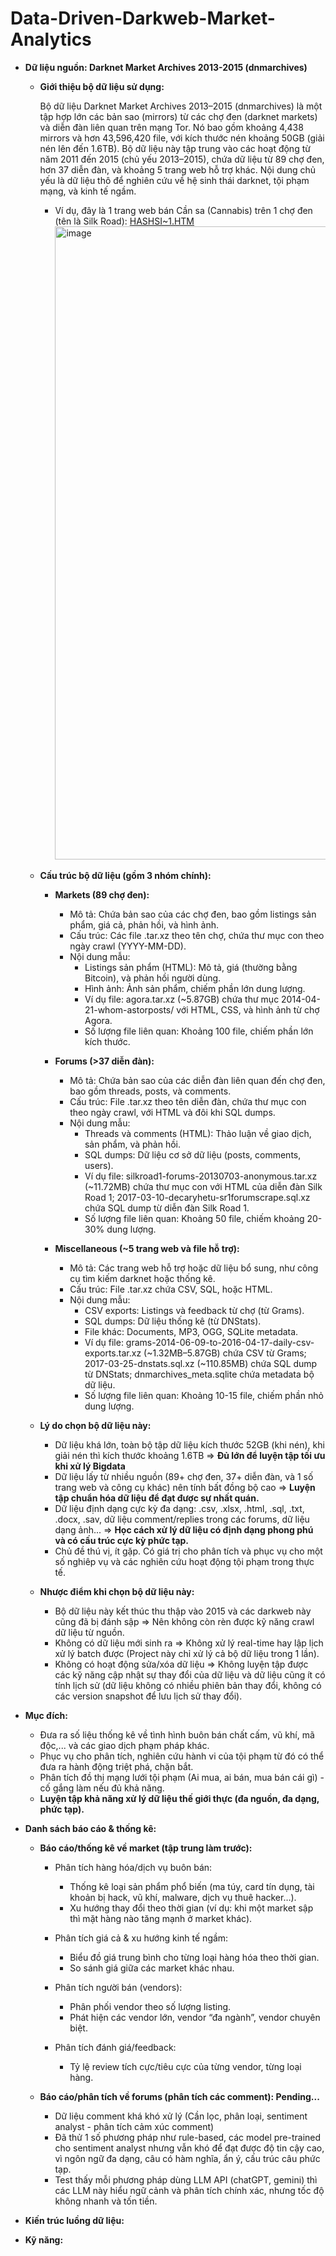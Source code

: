 # Data-Driven-Darkweb-Market-Analytics
- **Dữ liệu nguồn: Darknet Market Archives 2013-2015 (dnmarchives)**
  + **Giới thiệu bộ dữ liệu sử dụng:**

    Bộ dữ liệu Darknet Market Archives 2013–2015 (dnmarchives) là một tập hợp lớn các bản sao (mirrors) từ các chợ đen (darknet markets) và diễn đàn liên quan trên mạng Tor. Nó bao gồm khoảng 4,438 mirrors và hơn 43,596,420 file, với kích thước nén khoảng 50GB (giải nén lên đến 1.6TB). Bộ dữ liệu này tập trung vào các hoạt động từ năm 2011 đến 2015 (chủ yếu 2013–2015), chứa dữ liệu từ 89 chợ đen, hơn 37 diễn đàn, và khoảng 5 trang web hỗ trợ khác. Nội dung chủ yếu là dữ liệu thô để nghiên cứu về hệ sinh thái darknet, tội phạm mạng, và kinh tế ngầm.

    + Ví dụ, đây là 1 trang web bán Cần sa (Cannabis) trên 1 chợ đen (tên là Silk Road): [HASHSI~1.HTM](https://github.com/user-attachments/files/22004752/HASHSI.1.HTM)
          <img width="1899" height="1013" alt="image" src="https://github.com/user-attachments/assets/c4f7afd7-8e23-43fc-9dca-9bb062c7ccba" />

  + **Cấu trúc bộ dữ liệu (gồm 3 nhóm chính):**
    + **Markets (89 chợ đen):**
      + Mô tả: Chứa bản sao của các chợ đen, bao gồm listings sản phẩm, giá cả, phản hồi, và hình ảnh.
      + Cấu trúc: Các file .tar.xz theo tên chợ, chứa thư mục con theo ngày crawl (YYYY-MM-DD).
      + Nội dung mẫu:
        + Listings sản phẩm (HTML): Mô tả, giá (thường bằng Bitcoin), và phản hồi người dùng.
        + Hình ảnh: Ảnh sản phẩm, chiếm phần lớn dung lượng.
        + Ví dụ file: agora.tar.xz (~5.87GB) chứa thư mục 2014-04-21-whom-astorposts/ với HTML, CSS, và hình ảnh từ chợ Agora.
        + Số lượng file liên quan: Khoảng 100 file, chiếm phần lớn kích thước.
    
    + **Forums (>37 diễn đàn):**
      + Mô tả: Chứa bản sao của các diễn đàn liên quan đến chợ đen, bao gồm threads, posts, và comments.
      + Cấu trúc: File .tar.xz theo tên diễn đàn, chứa thư mục con theo ngày crawl, với HTML và đôi khi SQL dumps.
      + Nội dung mẫu:
        + Threads và comments (HTML): Thảo luận về giao dịch, sản phẩm, và phản hồi.
        + SQL dumps: Dữ liệu cơ sở dữ liệu (posts, comments, users).
        + Ví dụ file: silkroad1-forums-20130703-anonymous.tar.xz (~11.72MB) chứa thư mục con với HTML của diễn đàn Silk Road 1; 2017-03-10-decaryhetu-sr1forumscrape.sql.xz chứa SQL dump từ diễn đàn Silk Road 1.
        + Số lượng file liên quan: Khoảng 50 file, chiếm khoảng 20-30% dung lượng.
    
    + **Miscellaneous (~5 trang web và file hỗ trợ):**
      + Mô tả: Các trang web hỗ trợ hoặc dữ liệu bổ sung, như công cụ tìm kiếm darknet hoặc thống kê.
      + Cấu trúc: File .tar.xz chứa CSV, SQL, hoặc HTML.
      + Nội dung mẫu:
        + CSV exports: Listings và feedback từ chợ (từ Grams).
        + SQL dumps: Dữ liệu thống kê (từ DNStats).
        + File khác: Documents, MP3, OGG, SQLite metadata.
        + Ví dụ file: grams-2014-06-09-to-2016-04-17-daily-csv-exports.tar.xz (~1.32MB–5.87GB) chứa CSV từ Grams; 2017-03-25-dnstats.sql.xz (~110.85MB) chứa SQL dump từ DNStats; dnmarchives_meta.sqlite chứa metadata bộ dữ liệu.
        + Số lượng file liên quan: Khoảng 10-15 file, chiếm phần nhỏ dung lượng.

  + **Lý do chọn bộ dữ liệu này:**
      + Dữ liệu khá lớn, toàn bộ tập dữ liệu kích thước 52GB (khi nén), khi giải nén thì kích thước khoảng 1.6TB => **Đủ lớn để luyện tập tối ưu khi xử lý Bigdata**
      + Dữ liệu lấy từ nhiều nguồn (89+ chợ đen, 37+ diễn đàn, và 1 số trang web và công cụ khác) nên tính bất đồng bộ cao => **Luyện tập chuẩn hóa dữ liệu để đạt được sự nhất quán.**
      + Dữ liệu định dạng cực kỳ đa dạng: .csv, .xlsx, .html, .sql, .txt, .docx, .sav, dữ liệu comment/replies trong các forums, dữ liệu dạng ảnh... => **Học cách xử lý dữ liệu có định dạng phong phú và có cấu trúc cực kỳ phức tạp.**
      + Chủ đề thú vị, ít gặp. Có giá trị cho phân tích và phục vụ cho một số nghiêp vụ và các nghiên cứu hoạt động tội phạm trong thực tế.
        
  + **Nhược điểm khi chọn bộ dữ liệu này:**
      + Bộ dữ liệu này kết thúc thu thập vào 2015 và các darkweb này cũng đã bị đánh sập => Nên không còn rèn được kỹ năng crawl dữ liệu từ nguồn.
      + Không có dữ liệu mới sinh ra => Không xử lý real-time hay lập lịch xử lý batch được (Project này chỉ xử lý cả bộ dữ liệu trong 1 lần).
      + Không có hoạt động sửa/xóa dữ liệu => Không luyện tập được các kỹ năng cập nhật sự thay đổi của dữ liệu và dữ liệu cũng ít có tính lịch sử (dữ liệu không có nhiều phiên bản thay đổi, không có các version snapshot để lưu lịch sử thay đổi).
        
- **Mục đích:**
    + Đưa ra số liệu thống kê về tình hình buôn bán chất cấm, vũ khí, mã độc,... và các giao dịch phạm pháp khác.
    + Phục vụ cho phân tích, nghiên cứu hành vi của tội phạm từ đó có thể đưa ra hành động triệt phá, chặn bắt.
    + Phân tích đồ thị mạng lưới tội phạm (Ai mua, ai bán, mua bán cái gì) - cố gắng làm nếu đủ khả năng.
    + **Luyện tập khả năng xử lý dữ liệu thế giới thực (đa nguồn, đa dạng, phức tạp).**
      
- **Danh sách báo cáo & thống kê:**
    + **Báo cáo/thống kê về market (tập trung làm trước):**
      + Phân tích hàng hóa/dịch vụ buôn bán: 
        + Thống kê loại sản phẩm phổ biến (ma túy, card tín dụng, tài khoản bị hack, vũ khí, malware, dịch vụ thuê hacker…).
        + Xu hướng thay đổi theo thời gian (ví dụ: khi một market sập thì mặt hàng nào tăng mạnh ở market khác).
          
      + Phân tích giá cả & xu hướng kinh tế ngầm:
        + Biểu đồ giá trung bình cho từng loại hàng hóa theo thời gian.
        + So sánh giá giữa các market khác nhau.
          
      + Phân tích người bán (vendors):
        + Phân phối vendor theo số lượng listing.
        + Phát hiện các vendor lớn, vendor “đa ngành”, vendor chuyên biệt.
          
      + Phân tích đánh giá/feedback:
        + Tỷ lệ review tích cực/tiêu cực của từng vendor, từng loại hàng.
          
     + **Báo cáo/phân tích về forums (phân tích các comment): Pending...**
        + Dữ liệu comment khá khó xử lý (Cần lọc, phân loại, sentiment analyst - phân tích cảm xúc comment)
        + Đã thử 1 số phương pháp như rule-based, các model pre-trained cho sentiment analyst nhưng vẫn khó để đạt được độ tin cậy cao, vì ngôn ngữ đa dạng, câu có hàm nghĩa, ẩn ý, cấu trúc câu phức tạp.
        + Test thấy mỗi phương pháp dùng LLM API (chatGPT, gemini) thì các LLM này hiểu ngữ cảnh và phân tích chính xác, nhưng tốc độ không nhanh và tốn tiền.
          
- **Kiến trúc luồng dữ liệu:**
- **Kỹ năng:**
